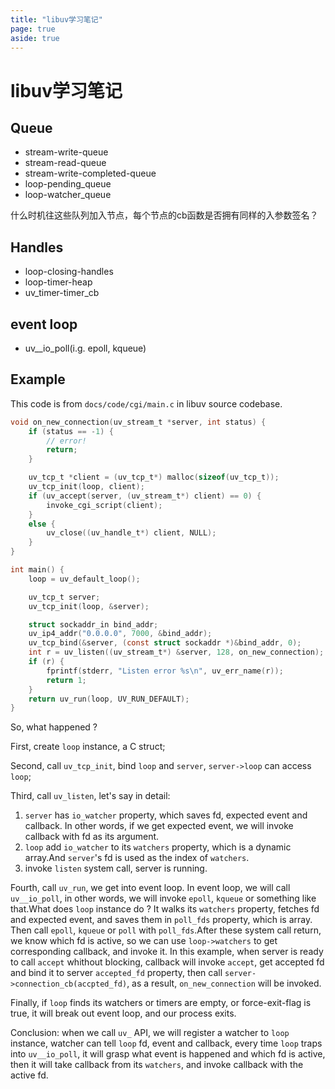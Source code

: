 ```yaml
---
title: "libuv学习笔记"
page: true
aside: true
---
```


# libuv学习笔记 

## Queue
- stream-write-queue 
- stream-read-queue 
- stream-write-completed-queue
- loop-pending_queue
- loop-watcher_queue

什么时机往这些队列加入节点，每个节点的cb函数是否拥有同样的入参数签名？

## Handles 
- loop-closing-handles 
- loop-timer-heap 
- uv_timer-timer_cb

## event loop 
- uv__io_poll(i.g. epoll, kqueue)

## Example
This code is from `docs/code/cgi/main.c` in libuv source codebase.
```c
void on_new_connection(uv_stream_t *server, int status) {
    if (status == -1) {
        // error!
        return;
    }

    uv_tcp_t *client = (uv_tcp_t*) malloc(sizeof(uv_tcp_t));
    uv_tcp_init(loop, client);
    if (uv_accept(server, (uv_stream_t*) client) == 0) {
        invoke_cgi_script(client);
    }
    else {
        uv_close((uv_handle_t*) client, NULL);
    }
}

int main() {
    loop = uv_default_loop();

    uv_tcp_t server;
    uv_tcp_init(loop, &server);

    struct sockaddr_in bind_addr;
    uv_ip4_addr("0.0.0.0", 7000, &bind_addr);
    uv_tcp_bind(&server, (const struct sockaddr *)&bind_addr, 0);
    int r = uv_listen((uv_stream_t*) &server, 128, on_new_connection);
    if (r) {
        fprintf(stderr, "Listen error %s\n", uv_err_name(r));
        return 1;
    }
    return uv_run(loop, UV_RUN_DEFAULT);
}
```
So, what happened ?

First, create `loop` instance, a C struct;

Second, call `uv_tcp_init`, bind `loop` and `server`, `server->loop` can access `loop`;

Third, call `uv_listen`, let's say in detail:
1. `server` has `io_watcher` property, which saves fd, expected event and callback. In other words, if we get expected event, we will invoke callback with fd as its argument.
2. `loop` add `io_watcher` to its `watchers` property, which is a dynamic array.And `server`'s fd is used as the index of `watchers`.
3. invoke `listen` system call, server is running.

Fourth, call `uv_run`, we get into event loop. In event loop, we will call `uv__io_poll`, in other words, we will invoke `epoll`, `kqueue` or something like that.What does `loop` instance do ? It walks its `watchers` property, fetches fd and expected event, and saves them in `poll_fds` property, which is array. Then call `epoll`, `kqueue` or `poll` with `poll_fds`.After these system call return, we know which fd is active, so we can use `loop->watchers` to get corresponding callback, and invoke it. In this example, when server is ready to call `accept` whithout blocking, callback will invoke `accept`, get accepted fd and bind it to server `accepted_fd` property, then call `server->connection_cb(accpted_fd)`, as a result, `on_new_connection` will be invoked.

Finally, if `loop` finds its watchers or timers are empty, or force-exit-flag is true, it will break out event loop, and our process exits.

Conclusion: when we call `uv_` API, we will register a watcher to `loop` instance, watcher can tell `loop` fd, event and callback, every time `loop` traps into `uv__io_poll`, it will grasp what event is happened and which fd is active, then it will take callback from its `watchers`, and invoke callback with the active fd.
